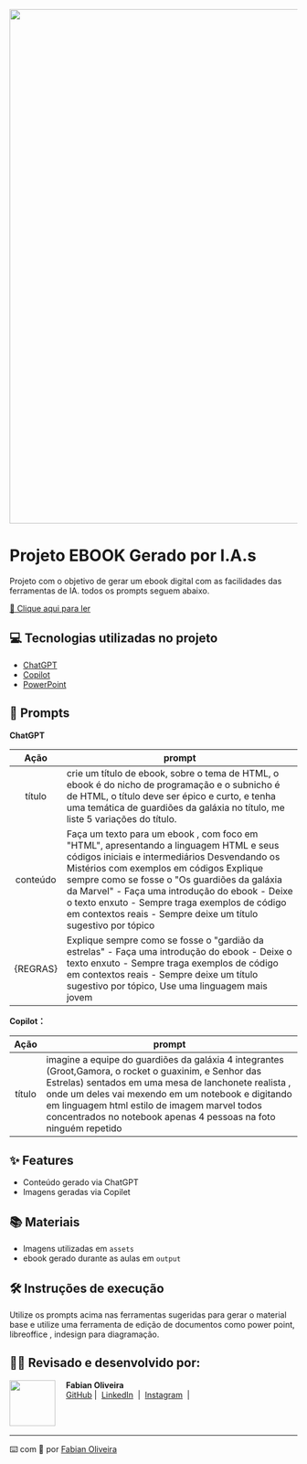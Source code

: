 <p align="center">
<img 
    src="./assets/bannerebook (1).png"
    width="900"  
/>
</p>

# Projeto EBOOK Gerado por I.A.s

Projeto com o objetivo de gerar um ebook digital com as facilidades das ferramentas de IA. todos os prompts
seguem abaixo.

<a href="https://github.com/fabian-oliveira/prompts-receita-para-criar-um-ebook-html/blob/main/output/Ebook%20-%20OS%20GUARDI%C3%95ES%20DO%20HTML%202.0.pdf" title="View PDF now"> 📙  Clique aqui para ler</a>

## 💻 Tecnologias utilizadas no projeto

- [ChatGPT](https://chat.openai.com/) 
- [Copilot](https://copilot.microsoft.com/)
- [PowerPoint](https://www.microsoft.com/en/microsoft-365/powerpoint)

## 🧠 Prompts


<strong> ChatGPT </strong>


|   Ação   | prompt                                                                                                                                                                                                                                                                         |
| :------: | ------------------------------------------------------------------------------------------------------------------------------------------------------------------------------------------------------------------------------------------------------------------------------ |
|  título  | crie um título de ebook, sobre o tema de HTML, o ebook é do nicho de programação e o subnicho é de HTML, o título deve ser épico e curto, e tenha uma temática de guardiões da galáxia no título, me liste 5 variações do título.                                             |
| conteúdo | Faça um texto para um ebook , com foco em "HTML", apresentando a linguagem HTML e seus códigos iniciais e intermediários Desvendando os Mistérios com exemplos em códigos Explique sempre como se fosse o "Os guardiões da galáxia da Marvel" - Faça uma introdução do ebook - Deixe o texto enxuto - Sempre traga exemplos de código em contextos reais - Sempre deixe um título sugestivo por tópico|
| {REGRAS}  | Explique sempre como se fosse o "gardião da estrelas" - Faça uma introdução do ebook - Deixe o texto enxuto - Sempre traga exemplos de código em contextos reais - Sempre deixe um título sugestivo por tópico, Use uma linguagem mais jovem


<strong> Copilot：</strong>

|  Ação  | prompt                                                                                 |
| :----: | -------------------------------------------------------------------------------------- |
| título | imagine a equipe do guardiões da galáxia 4 integrantes (Groot,Gamora,  o rocket o guaxinim, e Senhor das Estrelas) sentados em uma mesa de lanchonete realista , onde um deles vai mexendo em um notebook  e digitando  em linguagem html estilo de imagem marvel todos concentrados no notebook apenas 4 pessoas na foto ninguém repetido|

## ✨ Features

- Conteúdo gerado via ChatGPT
- Imagens geradas via Copilet 

## 📚 Materiais

- Imagens utilizadas em `assets`
- ebook gerado durante as aulas em `output`

## 🛠️ Instruções de execução

Utilize os prompts acima nas ferramentas sugeridas para gerar o material base e utilize uma ferramenta de edição de documentos como power point, libreoffice , indesign para diagramação.

## 👨‍💻 Revisado e desenvolvido por:

<p>
    <img 
      align=left 
      margin=10 
      width=80 
      src="https://avatars.githubusercontent.com/u/169504856?s=96&v=4"
    />
    <p>&nbsp&nbsp&nbsp <strong> Fabian Oliveira <br> </strong>
    &nbsp&nbsp&nbsp
    <a href="https://github.com/fabian-oliveira">
    GitHub</a>&nbsp;|&nbsp;
    <a href="https://www.linkedin.com/in/fabianoliveirape/">LinkedIn</a>
&nbsp;|&nbsp;
    <a href="https://www.instagram.com/proffabian_/">
    Instagram</a>
&nbsp;|&nbsp;</p>
</p>
<br/><br/>
<p>

---

⌨️ com 🧡 por [Fabian Oliveira](https://github.com/fabian-oliveira)
